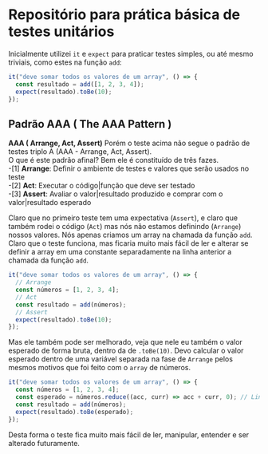 # Repositório para prática básica de testes unitários

Inicialmente utilizei `it` e `expect` para praticar testes simples, ou até mesmo triviais, como estes na função `add`:

```js
it("deve somar todos os valores de um array", () => {
  const resultado = add([1, 2, 3, 4]);
  expect(resultado).toBe(10);
});
```

## Padrão AAA ( The AAA Pattern )

**AAA ( Arrange, Act, Assert)**
Porém o teste acima não segue o padrão de testes triplo A (AAA - Arrange, Act, Assert).  
O que é este padrão afinal? Bem ele é constituído de três fazes.  
 -[1] **Arrange**: Definir o ambiente de testes e valores que serão usados no teste  
 -[2] **Act**: Executar o código|função que deve ser testado  
 -[3] **Assert**: Avaliar o valor|resultado produzido e comprar com o valor|resultado esperado

Claro que no primeiro teste tem uma expectativa (`Assert`), e claro que também rodei o código (`Act`) mas nós não estamos definindo (`Arrange`) nossos valores. Nós apenas criamos um array na chamada da função `add`. Claro que o teste funciona, mas ficaria muito mais fácil de ler e alterar se definir a array em uma constante separadamente na linha anterior a chamada da função `add`.

```js
it("deve somar todos os valores de um array", () => {
  // Arrange
  const números = [1, 2, 3, 4];
  // Act
  const resultado = add(números);
  // Assert
  expect(resultado).toBe(10);
});
```

Mas ele também pode ser melhorado, veja que nele eu também o valor esperado de forma bruta, dentro da de `.toBe(10)`. Devo calcular o valor esperado dentro de uma variável separada na fase de `Arrange` pelos mesmos motivos que foi feito com o `array` de números.

```js
it("deve somar todos os valores de um array", () => {
  const números = [1, 2, 3, 4];
  const esperado = números.reduce((acc, curr) => acc + curr, 0); // Linha nova
  const resultado = add(números);
  expect(resultado).toBe(esperado);
});
```

Desta forma o teste fica muito mais fácil de ler, manipular, entender e ser alterado futuramente.
